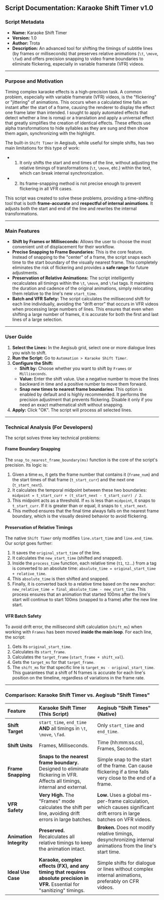 ## Script Documentation: Karaoke Shift Timer v1.0

### Script Metadata

*   **Name:** Karaoke Shift Timer
*   **Version:** 1.0
*   **Author:** Trota
*   **Description:** An advanced tool for shifting the timings of subtitle lines (by frames or milliseconds) that preserves relative animations (`\t`, `\move`, `\fad`) and offers precision snapping to video frame boundaries to eliminate flickering, especially in variable framerate (VFR) videos.

---

### Purpose and Motivation

Timing complex karaoke effects is a high-precision task. A common problem, especially with variable framerate (VFR) videos, is the "flickering" or "jittering" of animations. This occurs when a calculated time falls an instant after the start of a frame, causing the renderer to display the effect one frame later than intended. I sought to apply automated effects that detect whether a line is romaji or a translation and apply a universal effect that greatly simplifies the creation of identical effects. These effects use alpha transformations to hide syllables as they are sung and then show them again, synchronizing with the highlight.

The built-in `Shift Timer` in Aegisub, while useful for simple shifts, has two main limitations for this type of work:
* 1.  It only shifts the start and end times of the line, without adjusting the relative timings of transformations (`\t`, `\move`, etc.) within the text, which can break internal synchronization.
* 2.  Its frame-snapping method is not precise enough to prevent flickering in all VFR cases.

This script was created to solve these problems, providing a time-shifting tool that is both **frame-accurate** and **respectful of internal animations**. It adjusts both the start and end of the line and rewrites the internal transformations.

---

### Main Features

*   **Shift by Frames or Milliseconds:** Allows the user to choose the most convenient unit of displacement for their workflow.
*   **Precise Snapping to Frame Boundaries:** This is the core feature. Instead of snapping to the "center" of a frame, the script snaps each time to the start boundary of the visually nearest frame. This completely eliminates the risk of flickering and provides a **safe range** for future adjustments.
*   **Preservation of Relative Animations:** The script intelligently recalculates all timings within the `\t`, `\move`, and `\fad` tags. It maintains the duration and cadence of the original animations, simply relocating them relative to the line's new `start_time`.
*   **Batch and VFR Safety:** The script calculates the millisecond shift for each line individually, avoiding the "drift error" that occurs in VFR videos when processing large numbers of lines. This ensures that even when shifting a large number of frames, it is accurate for both the first and last lines of a large selection.

---

### User Guide

1.  **Select the Lines:** In the Aegisub grid, select one or more dialogue lines you wish to shift.
2.  **Run the Script:** Go to `Automation > Karaoke Shift Timer`.
3.  **Configure the Shift:**
    *   **Shift by:** Choose whether you want to shift by `Frames` or `Milliseconds`.
    *   **Value:** Enter the shift value. Use a negative number to move the lines backward in time and a positive number to move them forward.
    *   **Snap new times to nearest frame boundaries:** This option is enabled by default and is highly recommended. It performs the precision adjustment that prevents flickering. Disable it only if you need an exact mathematical shift without snapping.
4.  **Apply:** Click "OK". The script will process all selected lines.

---

### Technical Analysis (For Developers)

The script solves three key technical problems:

#### Frame Boundary Snapping

The `snap_to_nearest_frame_boundary(ms)` function is the core of the script's precision. Its logic is:
1.  Given a time `ms`, it gets the frame number that contains it (`frame_num`) and the start times of that frame (`t_start_curr`) and the next one (`t_start_next`).
2.  It calculates the temporal midpoint between these two boundaries: `midpoint = t_start_curr + (t_start_next - t_start_curr) / 2`.
3.  This midpoint acts as a threshold. If `ms` is less than `midpoint`, it snaps to `t_start_curr`. If it is greater than or equal, it snaps to `t_start_next`.
4.  This method ensures that the final time always falls on the nearest frame boundary, which is the visually desired behavior to avoid flickering.

#### Preservation of Relative Timings

The native `Shift Timer` only modifies `line.start_time` and `line.end_time`. Our script goes further:
1.  It saves the `original_start_time` of the line.
2.  It calculates the `new_start_time` (shifted and snapped).
3.  Inside the `process_time` function, each relative time (`t1`, `t2`...) from a tag is converted to an absolute time: `absolute_time = original_start_time + relative_time`.
4.  This `absolute_time` is then shifted and snapped.
5.  Finally, it is converted back to a relative time based on the new anchor: `new_relative_time = final_absolute_time - new_start_time`.
This process ensures that an animation that started 100ms after the line's start will continue to start 100ms (snapped to a frame) after the new line start.

#### VFR Batch Safety

To avoid drift error, the millisecond shift calculation (`shift_ms`) when working with `Frames` has been moved **inside the main loop**. For each line, the script:
1.  Gets its `original_start_time`.
2.  Calculates its `start_frame`.
3.  Calculates the `target_frame` (`start_frame + shift_val`).
4.  Gets the `target_ms` for that `target_frame`.
5.  The `shift_ms` for that specific line is `target_ms - original_start_time`.
This guarantees that a shift of N frames is accurate for each line's position on the timeline, regardless of variations in the frame rate.

---

### Comparison: Karaoke Shift Timer vs. Aegisub "Shift Times"

| Feature | **Karaoke Shift Timer (This Script)** | **Aegisub "Shift Times" (Native)** |
| :--- | :--- | :--- |
| **Shift Target** | `start_time`, `end_time` **AND** all timings in `\t`, `\move`, `\fad`. | Only `start_time` and `end_time`. |
| **Shift Units** | Frames, Milliseconds. | Time (hh:mm:ss.cs), Frames, Seconds. |
| **Frame Snapping** | **Snaps to the nearest frame boundary.** Designed to eliminate flickering in VFR. Affects all timings, internal and external. | Simple snap to the start of the frame. Can cause flickering if a time falls very close to the end of a frame. |
| **VFR Safety** | **Very High.** The "Frames" mode calculates the shift per line, avoiding drift errors in large batches. | **Low.** Uses a global ms-per-frame calculation, which causes significant drift errors in large batches on VFR videos. |
| **Animation Integrity** | **Preserved.** Recalculates all relative timings to keep the animation intact. | **Broken.** Does not modify relative timings, desynchronizing internal animations from the line's start time. |
| **Ideal Use Case** | **Karaoke, complex effects (FX), and any timing that requires absolute precision in VFR.** Essential for "sanitizing" timings. | Simple shifts for dialogue or lines without complex internal animations, preferably on CFR videos. |
